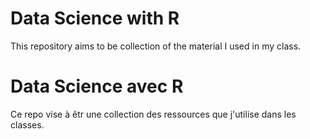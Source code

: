 # Data Science with R
This repository aims to be collection of the material I used in my class.

# Data Science avec R
Ce repo vise à êtr une collection des ressources que j'utilise dans les classes.
